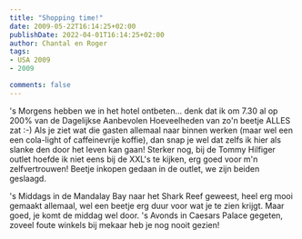 ```yaml
---
title: "Shopping time!"
date: 2009-05-22T16:14:25+02:00
publishDate: 2022-04-01T16:14:25+02:00
author: Chantal en Roger
tags:
- USA 2009
- 2009

comments: false
---
```


's Morgens hebben we in het hotel ontbeten... denk dat ik om 7.30 al op 200% van de Dagelijkse Aanbevolen Hoeveelheden van zo'n beetje ALLES zat :-) Als je ziet wat die gasten allemaal naar binnen werken (maar wel een een cola-light of caffeinevrije koffie), dan snap je wel dat zelfs ik hier als slanke den door het leven kan gaan! Sterker nog, bij de Tommy Hilfiger outlet hoefde ik niet eens bij de XXL's te kijken, erg goed voor m'n zelfvertrouwen! Beetje inkopen gedaan in de outlet, we zijn beiden geslaagd.

's Middags in de Mandalay Bay naar het Shark Reef geweest, heel erg mooi gemaakt allemaal, wel een beetje erg duur voor wat je te zien krijgt. Maar goed, je komt de middag wel door. 's Avonds in Caesars Palace gegeten, zoveel foute winkels bij mekaar heb je nog nooit gezien!
